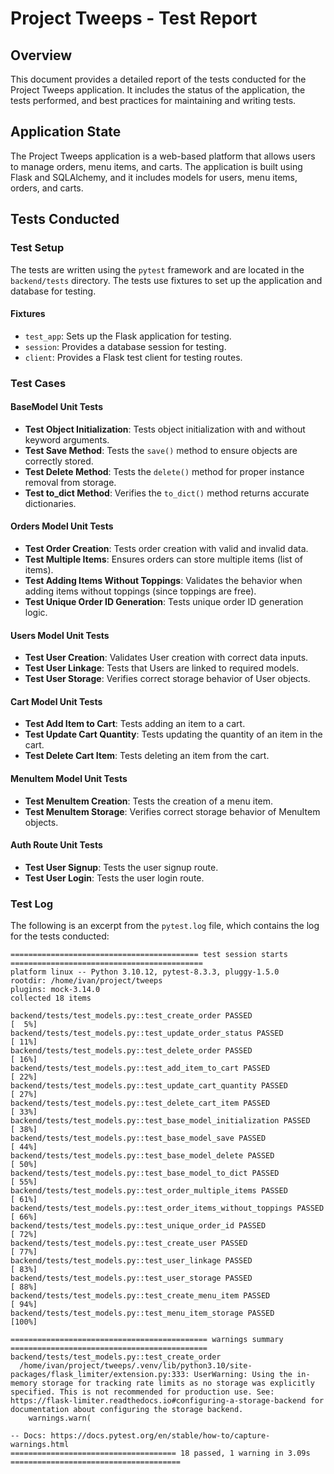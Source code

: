 # Project Tweeps - Test Report

## Overview

This document provides a detailed report of the tests conducted for the Project Tweeps application. It includes the status of the application, the tests performed, and best practices for maintaining and writing tests.

## Application State

The Project Tweeps application is a web-based platform that allows users to manage orders, menu items, and carts. The application is built using Flask and SQLAlchemy, and it includes models for users, menu items, orders, and carts.

## Tests Conducted

### Test Setup

The tests are written using the `pytest` framework and are located in the `backend/tests` directory. The tests use fixtures to set up the application and database for testing.

#### Fixtures

- `test_app`: Sets up the Flask application for testing.
- `session`: Provides a database session for testing.
- `client`: Provides a Flask test client for testing routes.

### Test Cases

#### BaseModel Unit Tests

- **Test Object Initialization**: Tests object initialization with and without keyword arguments.
- **Test Save Method**: Tests the `save()` method to ensure objects are correctly stored.
- **Test Delete Method**: Tests the `delete()` method for proper instance removal from storage.
- **Test to_dict Method**: Verifies the `to_dict()` method returns accurate dictionaries.

#### Orders Model Unit Tests

- **Test Order Creation**: Tests order creation with valid and invalid data.
- **Test Multiple Items**: Ensures orders can store multiple items (list of items).
- **Test Adding Items Without Toppings**: Validates the behavior when adding items without toppings (since toppings are free).
- **Test Unique Order ID Generation**: Tests unique order ID generation logic.

#### Users Model Unit Tests

- **Test User Creation**: Validates User creation with correct data inputs.
- **Test User Linkage**: Tests that Users are linked to required models.
- **Test User Storage**: Verifies correct storage behavior of User objects.

#### Cart Model Unit Tests

- **Test Add Item to Cart**: Tests adding an item to a cart.
- **Test Update Cart Quantity**: Tests updating the quantity of an item in the cart.
- **Test Delete Cart Item**: Tests deleting an item from the cart.

#### MenuItem Model Unit Tests

- **Test MenuItem Creation**: Tests the creation of a menu item.
- **Test MenuItem Storage**: Verifies correct storage behavior of MenuItem objects.

#### Auth Route Unit Tests

- **Test User Signup**: Tests the user signup route.
- **Test User Login**: Tests the user login route.

### Test Log

The following is an excerpt from the `pytest.log` file, which contains the log for the tests conducted:

```log
========================================== test session starts ===========================================
platform linux -- Python 3.10.12, pytest-8.3.3, pluggy-1.5.0
rootdir: /home/ivan/project/tweeps
plugins: mock-3.14.0
collected 18 items                                                                                        

backend/tests/test_models.py::test_create_order PASSED                                             [  5%]
backend/tests/test_models.py::test_update_order_status PASSED                                      [ 11%]
backend/tests/test_models.py::test_delete_order PASSED                                             [ 16%]
backend/tests/test_models.py::test_add_item_to_cart PASSED                                         [ 22%]
backend/tests/test_models.py::test_update_cart_quantity PASSED                                     [ 27%]
backend/tests/test_models.py::test_delete_cart_item PASSED                                         [ 33%]
backend/tests/test_models.py::test_base_model_initialization PASSED                                [ 38%]
backend/tests/test_models.py::test_base_model_save PASSED                                          [ 44%]
backend/tests/test_models.py::test_base_model_delete PASSED                                        [ 50%]
backend/tests/test_models.py::test_base_model_to_dict PASSED                                       [ 55%]
backend/tests/test_models.py::test_order_multiple_items PASSED                                     [ 61%]
backend/tests/test_models.py::test_order_items_without_toppings PASSED                             [ 66%]
backend/tests/test_models.py::test_unique_order_id PASSED                                          [ 72%]
backend/tests/test_models.py::test_create_user PASSED                                              [ 77%]
backend/tests/test_models.py::test_user_linkage PASSED                                             [ 83%]
backend/tests/test_models.py::test_user_storage PASSED                                             [ 88%]
backend/tests/test_models.py::test_create_menu_item PASSED                                         [ 94%]
backend/tests/test_models.py::test_menu_item_storage PASSED                                        [100%]

============================================ warnings summary ============================================
backend/tests/test_models.py::test_create_order
  /home/ivan/project/tweeps/.venv/lib/python3.10/site-packages/flask_limiter/extension.py:333: UserWarning: Using the in-memory storage for tracking rate limits as no storage was explicitly specified. This is not recommended for production use. See: https://flask-limiter.readthedocs.io#configuring-a-storage-backend for documentation about configuring the storage backend.
    warnings.warn(

-- Docs: https://docs.pytest.org/en/stable/how-to/capture-warnings.html
===================================== 18 passed, 1 warning in 3.09s ======================================